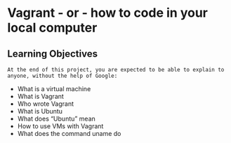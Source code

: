# Vagrant - or - how to code in your local computer

## Learning Objectives
  
    At the end of this project, you are expected to be able to explain to anyone, without the help of Google:

 * What is a virtual machine
 * What is Vagrant
 * Who wrote Vagrant
 * What is Ubuntu
 * What does “Ubuntu” mean
 * How to use VMs with Vagrant
 * What does the command uname do
